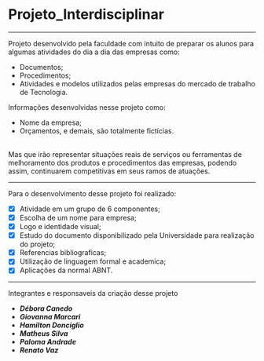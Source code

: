 # Projeto_Interdisciplinar

---

<p>Projeto desenvolvido pela faculdade com intuito de preparar os alunos para algumas atividades do dia a dia das empresas como:</p>

* Documentos;
* Procedimentos;
* Atividades e modelos utilizados pelas empresas do mercado de trabalho de Tecnologia.

<p>Informações desenvolvidas nesse projeto como:</p>

* Nome da empresa;
* Orçamentos, e demais, são totalmente fictícias.

<br>Mas que irão representar situações reais de serviços ou ferramentas de melhoramento dos produtos e procedimentos das empresas, podendo assim, continuarem competitivas em seus ramos de atuações.</br>

---

Para o desenvolvimento desse projeto foi realizado:

- [x] Atividade em um grupo de 6 componentes;
- [x] Escolha de um nome para empresa;
- [x] Logo e identidade visual;
- [x] Estudo do documento disponibilizado pela Universidade para realização do projeto;
- [x] Referencias bibliograficas;
- [x] Utilização de linguagem formal e academica;
- [x] Aplicações da normal ABNT.

---

<p>Integrantes e responsaveis da criação desse projeto</p>

* __*Débora Canedo*__
* __*Giovanna Marcari*__
* __*Hamilton Donciglio*__
* __*Matheus Silva*__
* __*Paloma Andrade*__
* __*Renato Vaz*__